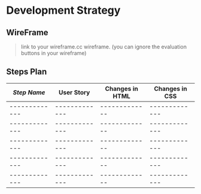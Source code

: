 # Development Strategy

## WireFrame

> link to your wireframe.cc wireframe. (you can ignore the evaluation buttons in your wireframe)

## Steps Plan

| _Step Name_   | User Story    |Changes in HTML| Changes in CSS|
| ------------- | ------------- | ------------- | ------------- |
| ------------- | ------------- | ------------- | ------------- |
| ------------- | ------------- | ------------- | ------------- |
| ------------- | ------------- | ------------- | ------------- |
| ------------- | ------------- | ------------- | ------------- |
| ------------- | ------------- | ------------- | ------------- |
